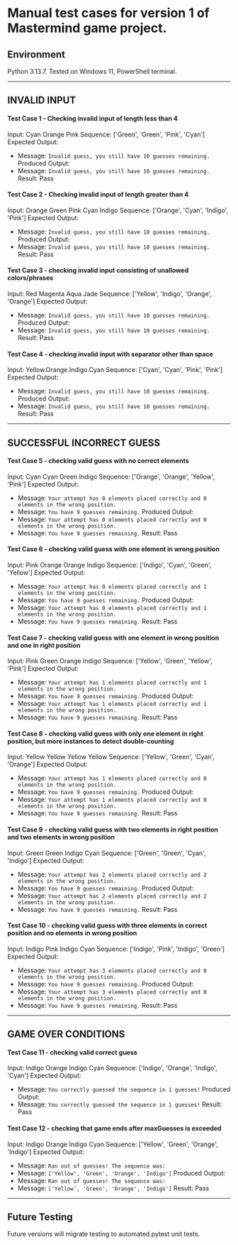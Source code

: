 # Manual test cases for version 1 of Mastermind game project.

## Environment 
Python 3.13.7. Tested on Windows 11, PowerShell terminal.

---

## INVALID INPUT

#### Test Case 1 - Checking invalid input of length less than 4
Input: Cyan Orange Pink
Sequence: ['Green', 'Green', 'Pink', 'Cyan']
Expected Output:
- Message: `Invalid guess, you still have 10 guesses remaining.`
Produced Output:
- Message: `Invalid guess, you still have 10 guesses remaining.`
Result: Pass

#### Test Case 2 - Checking invalid input of length greater than 4
Input: Orange Green Pink Cyan Indigo
Sequence: ['Orange', 'Cyan', 'Indigo', 'Pink']
Expected Output:
- Message: `Invalid guess, you still have 10 guesses remaining.`
Produced Output:
- Message: `Invalid guess, you still have 10 guesses remaining.`
Result: Pass

#### Test Case 3 - checking invalid input consisting of unallowed colors/phrases
Input: Red Magenta Aqua Jade
Sequence: ['Yellow', 'Indigo', 'Orange', 'Orange']
Expected Output:
- Message: `Invalid guess, you still have 10 guesses remaining.`
Produced Output:
- Message: `Invalid guess, you still have 10 guesses remaining.`
Result: Pass

#### Test Case 4 - checking invalid input with separator other than space
Input: Yellow.Orange.Indigo.Cyan
Sequence: ['Cyan', 'Cyan', 'Pink', 'Pink']
Expected Output:
- Message: `Invalid guess, you still have 10 guesses remaining.`
Produced Output:
- Message: `Invalid guess, you still have 10 guesses remaining.`
Result: Pass

---

## SUCCESSFUL INCORRECT GUESS

#### Test Case 5 - checking valid guess with no correct elements
Input: Cyan Cyan Green Indigo
Sequence: ['Orange', 'Orange', 'Yellow', 'Pink']
Expected Output:
- Message: `Your attempt has 0 elements placed correctly and 0 elements in the wrong position.`
- Message: `You have 9 guesses remaining.`
Produced Output:
- Message: `Your attempt has 0 elements placed correctly and 0 elements in the wrong position.`
- Message: `You have 9 guesses remaining.`
Result: Pass

#### Test Case 6 - checking valid guess with one element in wrong position
Input: Pink Orange Orange Indigo
Sequence: ['Indigo', 'Cyan', 'Green', 'Yellow']
Expected Output:
- Message: `Your attempt has 0 elements placed correctly and 1 elements in the wrong position.`
- Message: `You have 9 guesses remaining.`
Produced Output:
- Message: `Your attempt has 0 elements placed correctly and 1 elements in the wrong position.`
- Message: `You have 9 guesses remaining.`
Result: Pass

#### Test Case 7 - checking valid guess with one element in wrong position and one in right position
Input: Pink Green Orange Indigo
Sequence: ['Yellow', 'Green', 'Yellow', 'Pink']
Expected Output:
- Message: `Your attempt has 1 elements placed correctly and 1 elements in the wrong position.`
- Message: `You have 9 guesses remaining.`
Produced Output:
- Message: `Your attempt has 1 elements placed correctly and 1 elements in the wrong position.`
- Message: `You have 9 guesses remaining.`
Result: Pass

#### Test Case 8 - checking valid guess with only one element in right position, but more instances to detect double-counting
Input: Yellow Yellow Yellow Yellow
Sequence: ['Yellow', 'Green', 'Cyan', 'Orange']
Expected Output:
- Message: `Your attempt has 1 elements placed correctly and 0 elements in the wrong position.`
- Message: `You have 9 guesses remaining.`
Produced Output:
- Message: `Your attempt has 1 elements placed correctly and 0 elements in the wrong position.`
- Message: `You have 9 guesses remaining.`
Result: Pass

#### Test Case 9 - checking valid guess with two elements in right position and two elements in wrong position
Input: Green Green Indigo Cyan
Sequence: ['Green', 'Green', 'Cyan', 'Indigo']
Expected Output:
- Message: `Your attempt has 2 elements placed correctly and 2 elements in the wrong position.`
- Message: `You have 9 guesses remaining.`
Produced Output:
- Message: `Your attempt has 2 elements placed correctly and 2 elements in the wrong position.`
- Message: `You have 9 guesses remaining.`
Result: Pass

#### Test Case 10 - checking valid guess with three elements in correct position and no elements in wrong position
Input: Indigo Pink Indigo Cyan
Sequence: ['Indigo', 'Pink', 'Indigo', 'Green']
Expected Output:
- Message: `Your attempt has 3 elements placed correctly and 0 elements in the wrong position.`
- Message: `You have 9 guesses remaining.`
Produced Output:
- Message: `Your attempt has 3 elements placed correctly and 0 elements in the wrong position.`
- Message: `You have 9 guesses remaining.`
Result: Pass

---

## GAME OVER CONDITIONS

#### Test Case 11 - checking valid correct guess
Input: Indigo Orange Indigo Cyan
Sequence: ['Indigo', 'Orange', 'Indigo', 'Cyan']
Expected Output:
- Message: `You correctly guessed the sequence in 1 guesses!`
Produced Output:
- Message: `You correctly guessed the sequence in 1 guesses!`
Result: Pass

#### Test Case 12 - checking that game ends after maxGuesses is exceeded
Input: Indigo Orange Indigo Cyan
Sequence: ['Yellow', 'Green', 'Orange', 'Indigo']
Expected Output:
- Message: `Ran out of guesses! The sequence was:`
- Message: `['Yellow', 'Green', 'Orange', 'Indigo']`
Produced Output:
- Message: `Ran out of guesses! The sequence was:`
- Message: `['Yellow', 'Green', 'Orange', 'Indigo']`
Result: Pass

---

## Future Testing
Future versions will migrate testing to automated pytest unit tests.